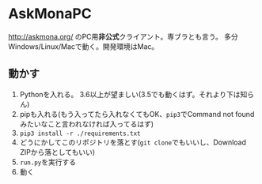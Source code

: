 # AskMonaPC

<http://askmona.org/> のPC用**非公式**クライアント。専ブラとも言う。
多分Windows/Linux/Macで動く。開発環境はMac。

## 動かす

1. Pythonを入れる。 3.6以上が望ましい(3.5でも動くはず。それより下は知らん)
1. pipも入れる(もう入ってたら入れなくてもOK、`pip3`でCommand not foundみたいなこと言われなければ入ってるはず)
1. `pip3 install -r ./requirements.txt`
1. どうにかしてこのリポジトリを落とす(`git clone`でもいいし、Download ZIPから落としてもいい)
1. `run.py`を実行する
1. 動く
